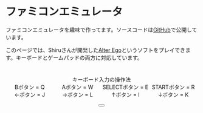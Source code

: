 # ファミコンエミュレータ

ファミコンエミュレータを趣味で作ってます。ソースコードは[GitHub](https://github.com/shimajiteppei/aries)で公開しています。

このページでは、Shiruさんが開発した[Alter Ego](https://shiru.untergrund.net/software.shtml)というソフトをプレイできます。キーボードとゲームパッドの両方に対応しています。

<div style="text-align: center; padding-top: 24px;">
キーボード入力の操作法

<div style="display: grid; grid-template-columns: 1fr 1fr 1fr 1fr;">
<div>Bボタン = Q</div>
<div>Aボタン = W</div>
<div>SELECTボタン = E</div>
<div>STARTボタン = R</div>
<div>←ボタン = J</div>
<div>→ボタン = L</div>
<div>↑ボタン = I</div>
<div>↓ボタン = K</div>
</div>

<div class="xp-css" style="width: 100%; display: flex; flex-direction: column;">
<div class="window">
<div class="title-bar" style="padding: 16px;">
<div class="title-bar-text">
</div>
<div class="title-bar-controls">
<button
  aria-label="Maximize"
  onclick="document.getElementById('canvas').requestFullscreen()"
>
</button>
</div>
</div>
<div class="window-body" style="margin: 16px;">
<canvas id="canvas" width="256" height="240" style="width: 100%"></canvas>
</div>
</div>
</div>

<script type="module" src="../../javascripts/nes/index.js"></script>
</div>
